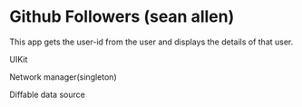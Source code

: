 # Github Followers (sean allen)

This app gets the user-id from the user and displays the details of that user.

UIKit

Network manager(singleton)

Diffable data source
